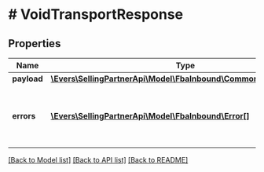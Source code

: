 # # VoidTransportResponse

## Properties

Name | Type | Description | Notes
------------ | ------------- | ------------- | -------------
**payload** | [**\Evers\SellingPartnerApi\Model\FbaInbound\CommonTransportResult**](CommonTransportResult.md) |  | [optional]
**errors** | [**\Evers\SellingPartnerApi\Model\FbaInbound\Error[]**](Error.md) | A list of error responses returned when a request is unsuccessful. | [optional]

[[Back to Model list]](../../README.md#models) [[Back to API list]](../../README.md#endpoints) [[Back to README]](../../README.md)
